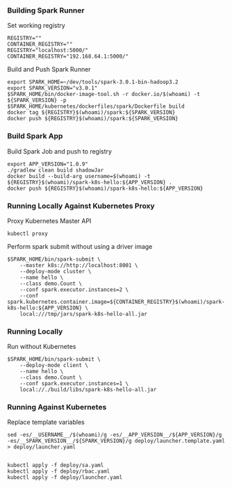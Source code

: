 ### Building Spark Runner
Set working registry
```
REGISTRY=""
CONTAINER_REGISTRY=""
REGISTRY="localhost:5000/"
CONTAINER_REGISTRY="192.168.64.1:5000/"
```

Build and Push Spark Runner
```
export SPARK_HOME=~/dev/tools/spark-3.0.1-bin-hadoop3.2
export SPARK_VERSION="v3.0.1"
$SPARK_HOME/bin/docker-image-tool.sh -r docker.io/$(whoami) -t ${SPARK_VERSION} -p $SPARK_HOME/kubernetes/dockerfiles/spark/Dockerfile build
docker tag ${REGISTRY}$(whoami)/spark:${SPARK_VERSION}
docker push ${REGISTRY}$(whoami)/spark:${SPARK_VERSION}
```


### Build Spark App
Build Spark Job and push to registry
```
export APP_VERSION="1.0.9"
./gradlew clean build shadowJar
docker build --build-arg username=$(whoami) -t ${REGISTRY}$(whoami)/spark-k8s-hello:${APP_VERSION} .
docker push ${REGISTRY}$(whoami)/spark-k8s-hello:${APP_VERSION}
```

### Running Locally Against Kubernetes Proxy
Proxy Kubernetes Master API
```
kubectl proxy
```

Perform spark submit without using a driver image
```
$SPARK_HOME/bin/spark-submit \
    --master k8s://http://localhost:8001 \
    --deploy-mode cluster \
    --name hello \
    --class demo.Count \
    --conf spark.executor.instances=2 \
    --conf spark.kubernetes.container.image=${CONTAINER_REGISTRY}$(whoami)/spark-k8s-hello:${APP_VERSION} \
    local:///tmp/jars/spark-k8s-hello-all.jar
```

### Running Locally
Run without Kubernetes
```
$SPARK_HOME/bin/spark-submit \
    --deploy-mode client \
    --name hello \
    --class demo.Count \
    --conf spark.executor.instances=1 \
    local://./build/libs/spark-k8s-hello-all.jar
```

### Running Against Kubernetes

Replace template variables
```
sed -es/__USERNAME__/$(whoami)/g -es/__APP_VERSION__/${APP_VERSION}/g -es/__SPARK_VERSION__/${SPARK_VERSION}/g deploy/launcher.template.yaml > deploy/launcher.yaml
 
```

``` 
kubectl apply -f deploy/sa.yaml
kubectl apply -f deploy/rbac.yaml
kubectl apply -f deploy/launcher.yaml
```
